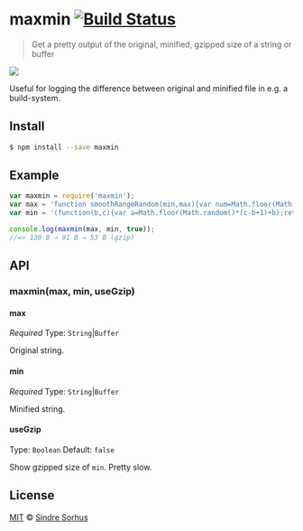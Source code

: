 # maxmin [![Build Status](https://travis-ci.org/sindresorhus/maxmin.png?branch=master)](https://travis-ci.org/sindresorhus/maxmin)

> Get a pretty output of the original, minified, gzipped size of a string or buffer

![](screenshot.png)

Useful for logging the difference between original and minified file in e.g. a build-system.


## Install

```bash
$ npm install --save maxmin
```


## Example

```js
var maxmin = require('maxmin');
var max = 'function smoothRangeRandom(min,max){var num=Math.floor(Math.random()*(max-min+1)+min);return this.prev=num===this.prev?++num:num};';
var min = '(function(b,c){var a=Math.floor(Math.random()*(c-b+1)+b);return this.a=a===this.a?++a:a})()';

console.log(maxmin(max, min, true));
//=> 130 B → 91 B → 53 B (gzip)
```

## API

### maxmin(max, min, useGzip)

#### max

*Required*
Type: `String`|`Buffer`

Original string.

#### min

*Required*
Type: `String`|`Buffer`

Minified string.

#### useGzip

Type: `Boolean`
Default: `false`

Show gzipped size of `min`. Pretty slow.


## License

[MIT](http://opensource.org/licenses/MIT) © [Sindre Sorhus](http://sindresorhus.com)

